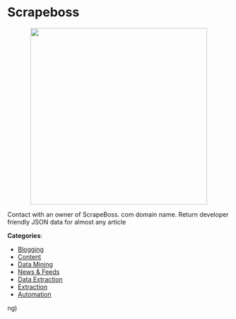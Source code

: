 # Scrapeboss
<p align="center">
    <img width="400" src="https://raw.githubusercontent.com/apis-list/apis-list/apis/scrapeboss/logo_256x256.png" />
</p>

Contact with an owner of ScrapeBoss. com domain name. Return developer friendly JSON data for almost any article



**Categories**:
- [Blogging](https://github.com/apis-list/apis-list#blogging)
- [Content](https://github.com/apis-list/apis-list#content)
- [Data Mining](https://github.com/apis-list/apis-list#data-mining)
- [News & Feeds](https://github.com/apis-list/apis-list#news-and-feeds)
- [Data Extraction](https://github.com/apis-list/apis-list#data-extraction)
- [Extraction](https://github.com/apis-list/apis-list#extraction)
- [Automation](https://github.com/apis-list/apis-list#automation)



ng)



